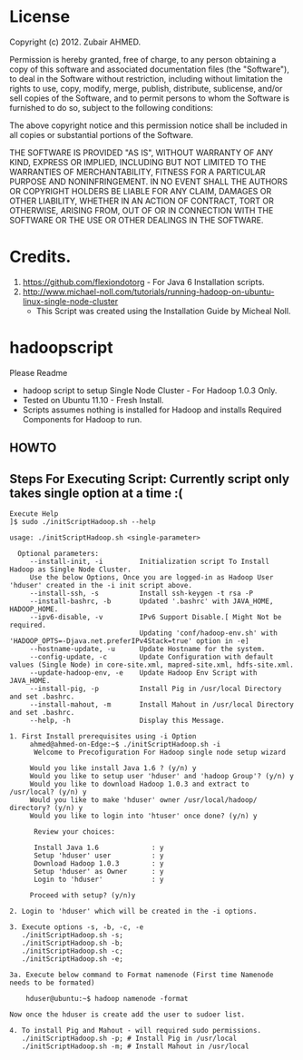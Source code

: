 License
=======

Copyright (c) 2012. Zubair AHMED.

Permission is hereby granted, free of charge, to any person obtaining a copy of
this software and associated documentation files (the "Software"), to deal in
the Software without restriction, including without limitation the rights to
use, copy, modify, merge, publish, distribute, sublicense, and/or sell copies of
the Software, and to permit persons to whom the Software is furnished to do so,
subject to the following conditions:

The above copyright notice and this permission notice shall be included in all
copies or substantial portions of the Software.

THE SOFTWARE IS PROVIDED "AS IS", WITHOUT WARRANTY OF ANY KIND, EXPRESS OR
IMPLIED, INCLUDING BUT NOT LIMITED TO THE WARRANTIES OF MERCHANTABILITY, FITNESS
FOR A PARTICULAR PURPOSE AND NONINFRINGEMENT. IN NO EVENT SHALL THE AUTHORS OR
COPYRIGHT HOLDERS BE LIABLE FOR ANY CLAIM, DAMAGES OR OTHER LIABILITY, WHETHER
IN AN ACTION OF CONTRACT, TORT OR OTHERWISE, ARISING FROM, OUT OF OR IN
CONNECTION WITH THE SOFTWARE OR THE USE OR OTHER DEALINGS IN THE SOFTWARE.

Credits. 
=================
1. https://github.com/flexiondotorg - For Java 6 Installation scripts.
2. http://www.michael-noll.com/tutorials/running-hadoop-on-ubuntu-linux-single-node-cluster
      - This Script was created using the Installation Guide by Micheal Noll.

hadoopscript
============
Please Readme
- hadoop script to setup Single Node Cluster - For Hadoop 1.0.3 Only.
- Tested on Ubuntu 11.10 - Fresh Install.
- Scripts assumes nothing is installed for Hadoop and installs Required Components for Hadoop to run.
   

HOWTO
-------------------

Steps For Executing Script: Currently script only takes single option at a time :(
-----------------------------------------------------------------------
    Execute Help
    ]$ sudo ./initScriptHadoop.sh --help
    
    usage: ./initScriptHadoop.sh <single-parameter>
    
      Optional parameters:
         --install-init, -i         Initialization script To Install Hadoop as Single Node Cluster.
         Use the below Options, Once you are logged-in as Hadoop User 'hduser' created in the -i init script above.   
         --install-ssh, -s          Install ssh-keygen -t rsa -P 
         --install-bashrc, -b       Updated '.bashrc' with JAVA_HOME, HADOOP_HOME.
         --ipv6-disable, -v         IPv6 Support Disable.[ Might Not be required. 
                                    Updating 'conf/hadoop-env.sh' with 'HADOOP_OPTS=-Djava.net.preferIPv4Stack=true' option in -e]
         --hostname-update, -u      Update Hostname for the system.
         --config-update, -c        Update Configuration with default values (Single Node) in core-site.xml, mapred-site.xml, hdfs-site.xml.
         --update-hadoop-env, -e    Update Hadoop Env Script with JAVA_HOME.
         --install-pig, -p          Install Pig in /usr/local Directory and set .bashrc.
         --install-mahout, -m       Install Mahout in /usr/local Directory and set .bashrc.
         --help, -h                 Display this Message.
    
    1. First Install prerequisites using -i Option
         ahmed@ahmed-on-Edge:~$ ./initScriptHadoop.sh -i
          Welcome to Precofiguration For Hadoop single node setup wizard 
         
         Would you like install Java 1.6 ? (y/n) y
         Would you like to setup user 'hduser' and 'hadoop Group'? (y/n) y
         Would you like to download Hadoop 1.0.3 and extract to /usr/local? (y/n) y
         Would you like to make 'hduser' owner /usr/local/hadoop/ directory? (y/n) y
         Would you like to login into 'htuser' once done? (y/n) y
         
          Review your choices:
         
          Install Java 1.6             : y
          Setup 'hduser' user          : y
          Download Hadoop 1.0.3        : y
          Setup 'hduser' as Owner      : y
          Login to 'hduser'            : y
         
         Proceed with setup? (y/n)y
    
    2. Login to 'hduser' which will be created in the -i options.
    
    3. Execute options -s, -b, -c, -e 
       ./initScriptHadoop.sh -s;
       ./initScriptHadoop.sh -b;
       ./initScriptHadoop.sh -c;
       ./initScriptHadoop.sh -e;
    
    3a. Execute below command to Format namenode (First time Namenode needs to be formated)
    
        hduser@ubuntu:~$ hadoop namenode -format
    
    Now once the hduser is create add the user to sudoer list.
    
    4. To install Pig and Mahout - will required sudo permissions.
       ./initScriptHadoop.sh -p; # Install Pig in /usr/local
       ./initScriptHadoop.sh -m; # Install Mahout in /usr/local
